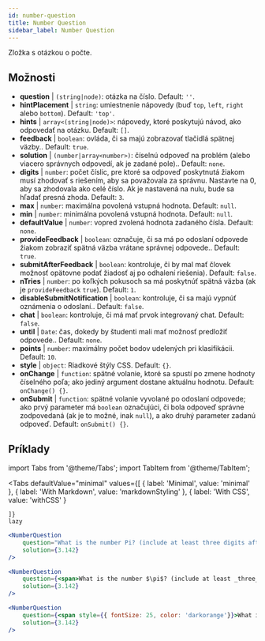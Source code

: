 ```yaml
---
id: number-question 
title: Number Question
sidebar_label: Number Question
---
```


Zložka s otázkou o počte.

## Možnosti

* __question__ | `(string|node)`: otázka na číslo. Default: `''`.
* __hintPlacement__ | `string`: umiestnenie nápovedy (buď `top`, `left`, `right` alebo `bottom`). Default: `'top'`.
* __hints__ | `array<(string|node)>`: nápovedy, ktoré poskytujú návod, ako odpovedať na otázku. Default: `[]`.
* __feedback__ | `boolean`: ovláda, či sa majú zobrazovať tlačidlá spätnej väzby.. Default: `true`.
* __solution__ | `(number|array<number>)`: číselnú odpoveď na problém (alebo viacero správnych odpovedí, ak je zadané pole).. Default: `none`.
* __digits__ | `number`: počet číslic, pre ktoré sa odpoveď poskytnutá žiakom musí zhodovať s riešením, aby sa považovala za správnu. Nastavte na 0, aby sa zhodovala ako celé číslo. Ak je nastavená na nulu, bude sa hľadať presná zhoda. Default: `3`.
* __max__ | `number`: maximálna povolená vstupná hodnota. Default: `null`.
* __min__ | `number`: minimálna povolená vstupná hodnota. Default: `null`.
* __defaultValue__ | `number`: vopred zvolená hodnota zadaného čísla. Default: `none`.
* __provideFeedback__ | `boolean`: označuje, či sa má po odoslaní odpovede žiakom zobraziť spätná väzba vrátane správnej odpovede.. Default: `true`.
* __submitAfterFeedback__ | `boolean`: kontroluje, či by mal mať človek možnosť opätovne podať žiadosť aj po odhalení riešenia). Default: `false`.
* __nTries__ | `number`: po koľkých pokusoch sa má poskytnúť spätná väzba (ak je `provideFeedback` `true`). Default: `1`.
* __disableSubmitNotification__ | `boolean`: kontroluje, či sa majú vypnúť oznámenia o odoslaní.. Default: `false`.
* __chat__ | `boolean`: kontroluje, či má mať prvok integrovaný chat. Default: `false`.
* __until__ | `Date`: čas, dokedy by študenti mali mať možnosť predložiť odpovede.. Default: `none`.
* __points__ | `number`: maximálny počet bodov udelených pri klasifikácii. Default: `10`.
* __style__ | `object`: Riadkové štýly CSS. Default: `{}`.
* __onChange__ | `function`: spätné volanie, ktoré sa spustí po zmene hodnoty číselného poľa; ako jediný argument dostane aktuálnu hodnotu. Default: `onChange() {}`.
* __onSubmit__ | `function`: spätné volanie vyvolané po odoslaní odpovede; ako prvý parameter má `boolean` označujúci, či bola odpoveď správne zodpovedaná (ak je to možné, inak `null`), a ako druhý parameter zadanú odpoveď. Default: `onSubmit() {}`.


## Príklady

import Tabs from '@theme/Tabs';
import TabItem from '@theme/TabItem';

<Tabs
    defaultValue="minimal"
    values={[
        { label: 'Minimal', value: 'minimal' },
        { label: 'With Markdown', value: 'markdownStyling' },
        { label: 'With CSS', value: 'withCSS' }
        
    ]}
    lazy
>

<TabItem value="minimal">

```jsx live
<NumberQuestion
    question="What is the number Pi? (include at least three digits after the decimal point)"
    solution={3.142}
/>
```
</TabItem>

<TabItem value="markdownStyling">

```jsx live
<NumberQuestion
    question={<span>What is the number $\pi$? (include at least _three_ digits after the decimal point)</span>}
    solution={3.142}
/>
```
</TabItem>

<TabItem value="withCSS">

```jsx live
<NumberQuestion
    question={<span style={{ fontSize: 25, color: 'darkorange'}}>What is the number PI - three digits after the period</span>}
    solution={3.142}
/>
```
</TabItem>

</Tabs>
